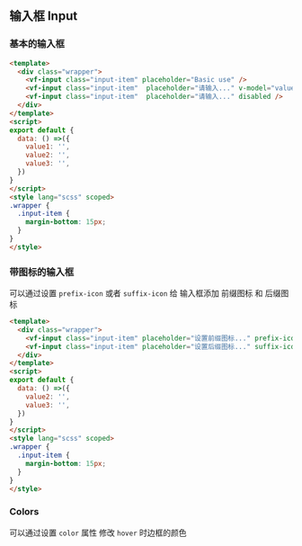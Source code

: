 ## 输入框 Input

<box>

### 基本的输入框

  <vuecode md>

  <div slot="demo">
    <Demos-Input-Basic />
  </div>

  <div slot="code">

```html
<template>
  <div class="wrapper">
    <vf-input class="input-item" placeholder="Basic use" />
    <vf-input class="input-item"  placeholder="请输入..." v-model="value1" />
    <vf-input class="input-item"  placeholder="请输入..." disabled />
  </div>
</template>
<script>
export default {
  data: () =>({
    value1: '',
    value2: '',
    value3: '',
  })
}
</script>
<style lang="scss" scoped>
.wrapper {
  .input-item {
    margin-bottom: 15px;
  }
}
</style>
```

  </div>

  </vuecode>

</box>

<box>

### 带图标的输入框

可以通过设置 ```prefix-icon``` 或者 ```suffix-icon``` 给 输入框添加 前缀图标 和 后缀图标

<vuecode md>

<div slot="demo">
  <Demos-Input-Icon />
</div>

<div slot="code">

```html
<template>
  <div class="wrapper">
    <vf-input class="input-item" placeholder="设置前缀图标..." prefix-icon="search" v-model="value2" />
    <vf-input class="input-item" placeholder="设置后缀图标..." suffix-icon="delete" v-model="value3" />
  </div>
</template>
<script>
export default {
  data: () =>({
    value2: '',
    value3: '',
  })
}
</script>
<style lang="scss" scoped>
.wrapper {
  .input-item {
    margin-bottom: 15px;
  }
}
</style>
```

</div>

</vuecode>

</box>

<box>

### Colors

可以通过设置 ```color``` 属性 修改 ```hover``` 时边框的颜色

<vuecode md>
  <div slot="demo">
    <Demos-Input-Colors />
  </div>
</vuecode>

</box>
